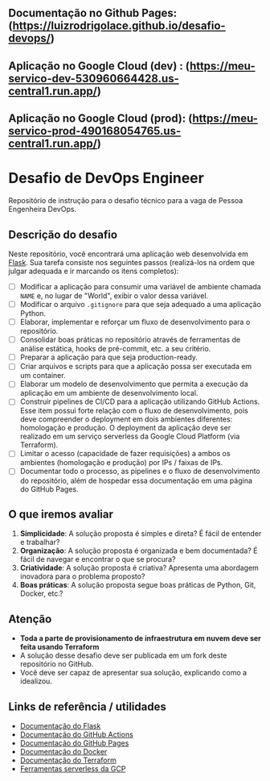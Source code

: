 ## Documentação no Github Pages: (https://luizrodrigolace.github.io/desafio-devops/)
## Aplicação no Google Cloud (dev) : (https://meu-servico-dev-530960664428.us-central1.run.app/)
## Aplicação no Google Cloud (prod): (https://meu-servico-prod-490168054765.us-central1.run.app/)


# Desafio de DevOps Engineer

Repositório de instrução para o desafio técnico para a vaga de Pessoa Engenheira DevOps.

## Descrição do desafio

Neste repositório, você encontrará uma aplicação web desenvolvida em [Flask](https://flask.palletsprojects.com/). Sua tarefa consiste nos seguintes passos (realizá-los na ordem que julgar adequada e ir marcando os itens completos):

- [ ] Modificar a aplicação para consumir uma variável de ambiente chamada `NAME` e, no lugar de "World", exibir o valor dessa variável.
- [ ] Modificar o arquivo `.gitignore` para que seja adequado a uma aplicação Python.
- [ ] Elaborar, implementar e reforçar um fluxo de desenvolvimento para o repositório.
- [ ] Consolidar boas práticas no repositório através de ferramentas de análise estática, hooks de pré-commit, etc. a seu critério.
- [ ] Preparar a aplicação para que seja production-ready.
- [ ] Criar arquivos e scripts para que a aplicação possa ser executada em um container.
- [ ] Elaborar um modelo de desenvolvimento que permita a execução da aplicação em um ambiente de desenvolvimento local.
- [ ] Construir pipelines de CI/CD para a aplicação utilizando GitHub Actions. Esse item possui forte relação com o fluxo de desenvolvimento, pois deve compreender o deployment em dois ambientes diferentes: homologação e produção. O deployment da aplicação deve ser realizado em um serviço serverless da Google Cloud Platform (via Terraform).
- [ ] Limitar o acesso (capacidade de fazer requisições) a ambos os ambientes (homologação e produção) por IPs / faixas de IPs.
- [ ] Documentar todo o processo, as pipelines e o fluxo de desenvolvimento do repositório, além de hospedar essa documentação em uma página do GitHub Pages.

## O que iremos avaliar

1. **Simplicidade**: A solução proposta é simples e direta? É fácil de entender e trabalhar?
2. **Organização**: A solução proposta é organizada e bem documentada? É fácil de navegar e encontrar o que se procura?
3. **Criatividade**: A solução proposta é criativa? Apresenta uma abordagem inovadora para o problema proposto?
4. **Boas práticas**: A solução proposta segue boas práticas de Python, Git, Docker, etc.?

## Atenção

- **Toda a parte de provisionamento de infraestrutura em nuvem deve ser feita usando Terraform**
- A solução desse desafio deve ser publicada em um fork deste repositório no GitHub.
- Você deve ser capaz de apresentar sua solução, explicando como a idealizou.

## Links de referência / utilidades

- [Documentação do Flask](https://flask.palletsprojects.com/en/2.3.x/)
- [Documentação do GitHub Actions](https://docs.github.com/en/actions)
- [Documentação do GitHub Pages](https://docs.github.com/en/pages)
- [Documentação do Docker](https://docs.docker.com/)
- [Documentação do Terraform](https://developer.hashicorp.com/terraform/docs)
- [Ferramentas serverless da GCP](https://cloud.google.com/serverless)
